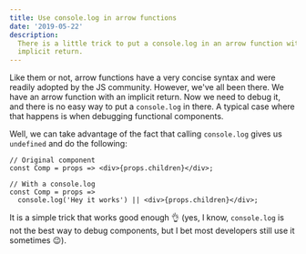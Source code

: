 ```yaml
---
title: Use console.log in arrow functions
date: '2019-05-22'
description:
  There is a little trick to put a console.log in an arrow function with an
  implicit return.
---
```


Like them or not, arrow functions have a very concise syntax and were readily
adopted by the JS community. However, we've all been there. We have an arrow
function with an implicit return. Now we need to debug it, and there is no easy
way to put a `console.log` in there. A typical case where that happens is when
debugging functional components.

Well, we can take advantage of the fact that calling `console.log` gives us
`undefined` and do the following:

```jsx{6}
// Original component
const Comp = props => <div>{props.children}</div>;

// With a console.log
const Comp = props =>
  console.log('Hey it works') || <div>{props.children}</div>;
```

It is a simple trick that works good enough 👌 (yes, I know, `console.log` is
not the best way to debug components, but I bet most developers still use it
sometimes 😉).

